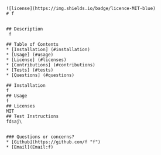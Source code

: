 

    ![license](https://img.shields.io/badge/licence-MIT-blue)
    # f


    ## Description 
     f

    ## Table of Contents
    * [Installation] (#installation)
    * [Usage] (#usage)
    * [License] (#licenses)
    * [Contributions] (#contributions)
    * [Tests] (#tests)
    * [Questions] (#questions)

    ## Installation
    f 
    ## Usage
    f
    ## Licenses
    MIT
    ## Test Instructions
    fdsaj\


    ### Questions or concerns?
    * [Github](https://github.com/f "f")
    * [Email](Email:f)
    